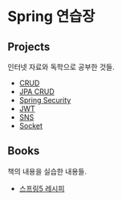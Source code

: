 # Spring 연습장

## Projects

인터넷 자료와 독학으로 공부한 것들.

-   [CRUD](https://github.com/HanHyunsoo/springStorage/tree/main/Projects/CRUD)
-   [JPA CRUD](https://github.com/HanHyunsoo/springStorage/tree/main/Projects/JPA)
-   [Spring Security](https://github.com/HanHyunsoo/springStorage/tree/main/Projects/Security)
-   [JWT](https://github.com/HanHyunsoo/springStorage/tree/main/Projects/JWT)
-   [SNS](https://github.com/HanHyunsoo/springStorage/tree/main/Projects/SNS)
-   [Socket](https://github.com/HanHyunsoo/springStorage/tree/main/Projects/Socket)

## Books

책의 내용을 실습한 내용들.

-   [스프링5 레시피](https://github.com/HanHyunsoo/springStorage/tree/main/Books/springRecipes)
